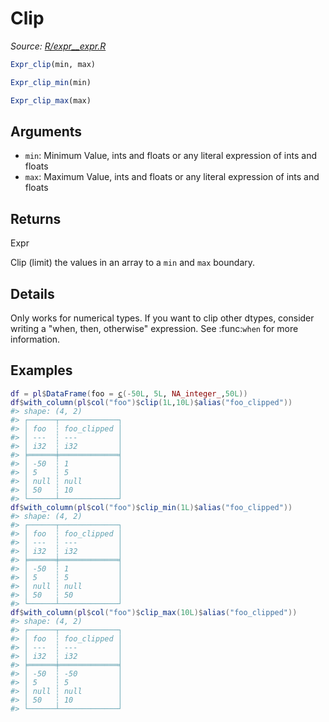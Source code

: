 # Clip

*Source: [R/expr__expr.R](https://github.com/pola-rs/r-polars/tree/main/R/expr__expr.R)*

```r
Expr_clip(min, max)

Expr_clip_min(min)

Expr_clip_max(max)
```

## Arguments

- `min`: Minimum Value, ints and floats or any literal expression of ints and floats
- `max`: Maximum Value, ints and floats or any literal expression of ints and floats

## Returns

Expr

Clip (limit) the values in an array to a `min` and `max` boundary.

## Details

Only works for numerical types. If you want to clip other dtypes, consider writing a "when, then, otherwise" expression. See :func:`when` for more information.

## Examples

<pre class='r-example'><code><span class='r-in'><span><span class='va'>df</span> <span class='op'>=</span> <span class='va'>pl</span><span class='op'>$</span><span class='fu'>DataFrame</span><span class='op'>(</span>foo <span class='op'>=</span> <span class='fu'><a href='https://rdrr.io/r/base/c.html'>c</a></span><span class='op'>(</span><span class='op'>-</span><span class='fl'>50L</span>, <span class='fl'>5L</span>, <span class='cn'>NA_integer_</span>,<span class='fl'>50L</span><span class='op'>)</span><span class='op'>)</span></span></span>
<span class='r-in'><span><span class='va'>df</span><span class='op'>$</span><span class='fu'>with_column</span><span class='op'>(</span><span class='va'>pl</span><span class='op'>$</span><span class='fu'>col</span><span class='op'>(</span><span class='st'>"foo"</span><span class='op'>)</span><span class='op'>$</span><span class='fu'>clip</span><span class='op'>(</span><span class='fl'>1L</span>,<span class='fl'>10L</span><span class='op'>)</span><span class='op'>$</span><span class='fu'>alias</span><span class='op'>(</span><span class='st'>"foo_clipped"</span><span class='op'>)</span><span class='op'>)</span></span></span>
<span class='r-out co'><span class='r-pr'>#&gt;</span> shape: (4, 2)</span>
<span class='r-out co'><span class='r-pr'>#&gt;</span> ┌──────┬─────────────┐</span>
<span class='r-out co'><span class='r-pr'>#&gt;</span> │ foo  ┆ foo_clipped │</span>
<span class='r-out co'><span class='r-pr'>#&gt;</span> │ ---  ┆ ---         │</span>
<span class='r-out co'><span class='r-pr'>#&gt;</span> │ i32  ┆ i32         │</span>
<span class='r-out co'><span class='r-pr'>#&gt;</span> ╞══════╪═════════════╡</span>
<span class='r-out co'><span class='r-pr'>#&gt;</span> │ -50  ┆ 1           │</span>
<span class='r-out co'><span class='r-pr'>#&gt;</span> │ 5    ┆ 5           │</span>
<span class='r-out co'><span class='r-pr'>#&gt;</span> │ null ┆ null        │</span>
<span class='r-out co'><span class='r-pr'>#&gt;</span> │ 50   ┆ 10          │</span>
<span class='r-out co'><span class='r-pr'>#&gt;</span> └──────┴─────────────┘</span>
<span class='r-in'><span><span class='va'>df</span><span class='op'>$</span><span class='fu'>with_column</span><span class='op'>(</span><span class='va'>pl</span><span class='op'>$</span><span class='fu'>col</span><span class='op'>(</span><span class='st'>"foo"</span><span class='op'>)</span><span class='op'>$</span><span class='fu'>clip_min</span><span class='op'>(</span><span class='fl'>1L</span><span class='op'>)</span><span class='op'>$</span><span class='fu'>alias</span><span class='op'>(</span><span class='st'>"foo_clipped"</span><span class='op'>)</span><span class='op'>)</span></span></span>
<span class='r-out co'><span class='r-pr'>#&gt;</span> shape: (4, 2)</span>
<span class='r-out co'><span class='r-pr'>#&gt;</span> ┌──────┬─────────────┐</span>
<span class='r-out co'><span class='r-pr'>#&gt;</span> │ foo  ┆ foo_clipped │</span>
<span class='r-out co'><span class='r-pr'>#&gt;</span> │ ---  ┆ ---         │</span>
<span class='r-out co'><span class='r-pr'>#&gt;</span> │ i32  ┆ i32         │</span>
<span class='r-out co'><span class='r-pr'>#&gt;</span> ╞══════╪═════════════╡</span>
<span class='r-out co'><span class='r-pr'>#&gt;</span> │ -50  ┆ 1           │</span>
<span class='r-out co'><span class='r-pr'>#&gt;</span> │ 5    ┆ 5           │</span>
<span class='r-out co'><span class='r-pr'>#&gt;</span> │ null ┆ null        │</span>
<span class='r-out co'><span class='r-pr'>#&gt;</span> │ 50   ┆ 50          │</span>
<span class='r-out co'><span class='r-pr'>#&gt;</span> └──────┴─────────────┘</span>
<span class='r-in'><span><span class='va'>df</span><span class='op'>$</span><span class='fu'>with_column</span><span class='op'>(</span><span class='va'>pl</span><span class='op'>$</span><span class='fu'>col</span><span class='op'>(</span><span class='st'>"foo"</span><span class='op'>)</span><span class='op'>$</span><span class='fu'>clip_max</span><span class='op'>(</span><span class='fl'>10L</span><span class='op'>)</span><span class='op'>$</span><span class='fu'>alias</span><span class='op'>(</span><span class='st'>"foo_clipped"</span><span class='op'>)</span><span class='op'>)</span></span></span>
<span class='r-out co'><span class='r-pr'>#&gt;</span> shape: (4, 2)</span>
<span class='r-out co'><span class='r-pr'>#&gt;</span> ┌──────┬─────────────┐</span>
<span class='r-out co'><span class='r-pr'>#&gt;</span> │ foo  ┆ foo_clipped │</span>
<span class='r-out co'><span class='r-pr'>#&gt;</span> │ ---  ┆ ---         │</span>
<span class='r-out co'><span class='r-pr'>#&gt;</span> │ i32  ┆ i32         │</span>
<span class='r-out co'><span class='r-pr'>#&gt;</span> ╞══════╪═════════════╡</span>
<span class='r-out co'><span class='r-pr'>#&gt;</span> │ -50  ┆ -50         │</span>
<span class='r-out co'><span class='r-pr'>#&gt;</span> │ 5    ┆ 5           │</span>
<span class='r-out co'><span class='r-pr'>#&gt;</span> │ null ┆ null        │</span>
<span class='r-out co'><span class='r-pr'>#&gt;</span> │ 50   ┆ 10          │</span>
<span class='r-out co'><span class='r-pr'>#&gt;</span> └──────┴─────────────┘</span>
 </code></pre>